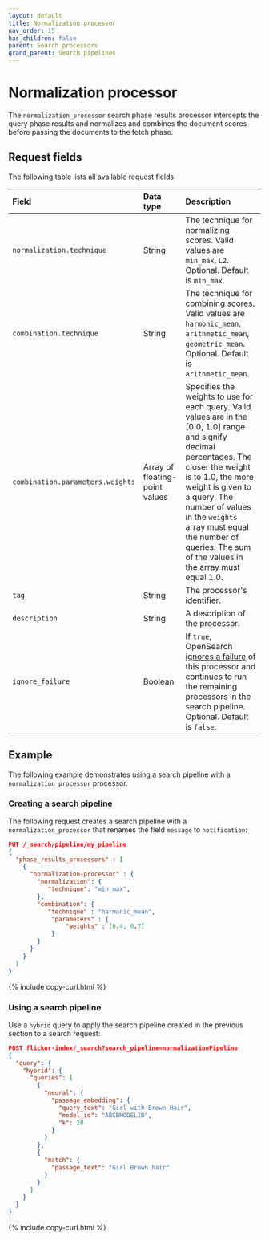 ```yaml
---
layout: default
title: Normalization processor
nav_order: 15
has_children: false
parent: Search processors
grand_parent: Search pipelines
---
```


# Normalization processor

The `normalization_processor` search phase results processor intercepts the query phase results and normalizes and combines the document scores before passing the documents to the fetch phase. 

## Request fields

The following table lists all available request fields.

Field | Data type | Description
:--- | :--- | :---
`normalization.technique` | String | The technique for normalizing scores. Valid values are `min_max`, `L2`. Optional. Default is `min_max`. <!--TODO: what is the default-->
`combination.technique` | String | The technique for combining scores. Valid values are `harmonic_mean`, `arithmetic_mean`, `geometric_mean`. Optional. Default is `arithmetic_mean`. <!--TODO: what is the default-->
`combination.parameters.weights` | Array of floating-point values | Specifies the weights to use for each query. Valid values are in the [0.0, 1.0] range and signify decimal percentages. The closer the weight is to 1.0, the more weight is given to a query. The number of values in the `weights` array must equal the number of queries. The sum of the values in the array must equal 1.0. 
`tag` | String | The processor's identifier. 
`description` | String | A description of the processor. 
`ignore_failure` | Boolean | If `true`, OpenSearch [ignores a failure]({{site.url}}{{site.baseurl}}/search-plugins/search-pipelines/index/#ignoring-processor-failures) of this processor and continues to run the remaining processors in the search pipeline. Optional. Default is `false`.

## Example 

The following example demonstrates using a search pipeline with a `normalization_processor` processor.

### Creating a search pipeline 

The following request creates a search pipeline with a `normalization_processor` that renames the field `message` to `notification`:

```json
PUT /_search/pipeline/my_pipeline
{
  "phase_results_processors" : [
    {
      "normalization-processor" : {
        "normalization": { 
           "technique": "min_max", 
        },
        "combination": { 
           "technique" : "harmonic_mean", 
            "parameters" : { 
                "weights" : [0.4, 0.7] 
            }
        }
      }
    }
  ]
}
```
{% include copy-curl.html %}

### Using a search pipeline

Use a `hybrid` query to apply the search pipeline created in the previous section to a search request:

```json
POST flicker-index/_search?search_pipeline=normalizationPipeline
{
  "query": {
    "hybrid": {
      "queries": [
        {
          "neural": {
            "passage_embedding": {
              "query_text": "Girl with Brown Hair",
              "model_id": "ABCBMODELID",
              "k": 20
            }
          }
        },
        {
          "match": {
            "passage_text": "Girl Brown hair"
          }
        }
      ]
    }
  }
}
```
{% include copy-curl.html %}